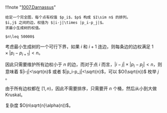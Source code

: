 !!!note "[1007.Darnassus](http://acm.hdu.edu.cn/contest/problem?cid=1051&pid=1007)"

    给定一个完全图，每个点有权值 $p_i$，$p$ 构成 $1\sim n$ 的排列。
    $i,j$ 之间的边，权值为 $|i-j|\times |p_i-p_j|$。
    求最小生成树的权值。
    
    $n\leq 50000$

考虑最小生成树的一个可行下界，如果 $i$ 和 $i+1$ 连边，则每条边的边权满足 $1\times |p_i-p_{i+1}|<n$。

因此只需要维护所有边权小于 $n$ 的边，而对于点 $i$ 而言，$|i-j|\times|p_i-p_j|<n$，则意味着 $|i-j|<\sqrt{n}$ 或者 $|p_i-p_j|<\sqrt{n}$，可以 $O(\sqrt{n})$ 枚举 $j$ 。

由于所有边权都在 $[1,n)$，因此不需要排序，只需要开 $n$ 个桶，然后从小到大做Kruskal。

复杂度 $O(n\sqrt{n}\alpha(n))$。

